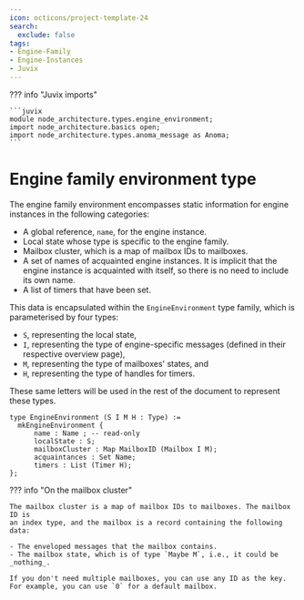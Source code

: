 ```yaml
---
icon: octicons/project-template-24
search:
  exclude: false
tags:
- Engine-Family
- Engine-Instances
- Juvix
---
```


??? info "Juvix imports"

    ```juvix
    module node_architecture.types.engine_environment;
    import node_architecture.basics open;
    import node_architecture.types.anoma_message as Anoma;
    ```

# Engine family environment type

The engine family environment encompasses static information for engine
instances in the following categories:

- A global reference, `name`, for the engine instance.
- Local state whose type is specific to the engine family.
- Mailbox cluster, which is a map of mailbox IDs to mailboxes.
- A set of names of acquainted engine instances. It is implicit that the engine
  instance is acquainted with itself, so there is no need to include its own
  name.
- A list of timers that have been set.

This data is encapsulated within the `EngineEnvironment` type family, which is
parameterised by four types:

- `S`, representing the local state,
- `I`, representing the type of engine-specific messages (defined in their
respective overview page),
- `M`, representing the type of mailboxes' states, and
- `H`, representing the type of handles for timers.

These same letters will be used in the rest of the document to represent these
types.

```juvix
type EngineEnvironment (S I M H : Type) :=
  mkEngineEnvironment {
      name : Name ; -- read-only
      localState : S;
      mailboxCluster : Map MailboxID (Mailbox I M);
      acquaintances : Set Name;
      timers : List (Timer H);
};
```

??? info "On the mailbox cluster"

    The mailbox cluster is a map of mailbox IDs to mailboxes. The mailbox ID is
    an index type, and the mailbox is a record containing the following data:

    - The enveloped messages that the mailbox contains.
    - The mailbox state, which is of type `Maybe M`, i.e., it could be
    _nothing_.

    If you don't need multiple mailboxes, you can use any ID as the key.
    For example, you can use `0` for a default mailbox.
